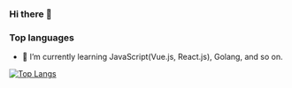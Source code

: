 ### Hi there 👋
### Top languages 
- 🌱 I’m currently learning JavaScript(Vue.js, React.js), Golang, and so on. <br>

[![Top Langs](https://github-readme-stats.vercel.app/api/top-langs/?username=w8f&hide=VBA)](https://github.com/w8f/github-readme-stats)
<!--
**w8f/w8f** is a ✨ _special_ ✨ repository because its `README.md` (this file) appears on your GitHub profile.

Here are some ideas to get you started:

- 🔭 I’m currently working on ...
- 🌱 I’m currently learning ...
- 👯 I’m looking to collaborate on ...
- 🤔 I’m looking for help with ...
- 💬 Ask me about ...
- 📫 How to reach me: ...
- 😄 Pronouns: ...
- ⚡ Fun fact: ...
-->
